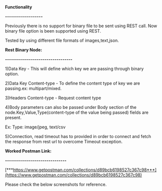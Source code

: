 **Functionality**

**-------------------**

Previously there is no support for binary file to be sent using REST
call. Now binary file option is been supported using REST.

Tested by using different file formats of images,text,json.

**Rest Binary Node:**

**----------------------------------**

1)Data Key - This will define which key we are passing through binary
option.

2)Data Key Content-type - To define the content type of key we are
passing.ex: multipart/mixed.

3)Headers Content-type - Request content type

4)Body parameters can also be passed under Body section of the
node.Key,Value,Type(content-type of the value being passed) fields are
present.

Ex: Type: image/jpeg, text/csv

5)Connection, read timeout has to provided in order to connect and fetch
the response from rest url to overcome Timeout exception.

**Worked Postman Link:**

**-------------------------------**

[***https://www.getpostman.com/collections/d89bcb6198527c367c98***](https://www.getpostman.com/collections/d89bcb6198527c367c98)

Please check the below screenshots for reference.


